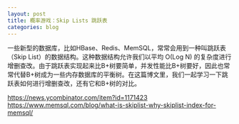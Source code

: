 ```yaml
---
layout: post
title: 概率游戏：Skip Lists 跳跃表
categories: blog
---
```


一些新型的数据库，比如HBase、Redis、MemSQL，常常会用到一种叫跳跃表（Skip List）的数据结构。这种数据结构允许我们以平均 O(Log N) 的复杂度进行增删查改。由于跳跃表实现起来比B+树要简单，并发性能比B+树要好，因此也常常代替B+树成为一些内存数据库的平衡树。在这篇博文里，我们一起学习一下跳跃表如何进行增删查改，还有它和B+树的对比。

https://news.ycombinator.com/item?id=1171423
https://www.memsql.com/blog/what-is-skiplist-why-skiplist-index-for-memsql/